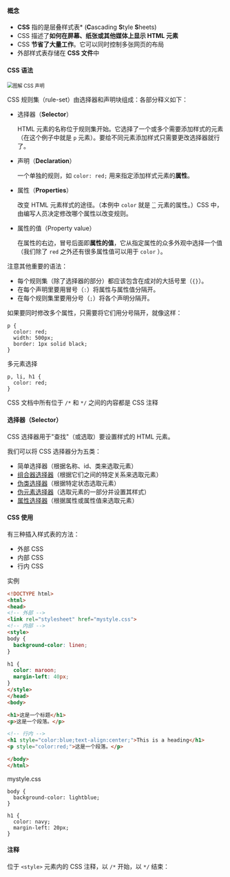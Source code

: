 #### 概念

- **CSS** 指的是层叠样式表* (**C**ascading **S**tyle **S**heets)
- CSS 描述了**如何在屏幕、纸张或其他媒体上显示 HTML 元素**
- CSS **节省了大量工作**。它可以同时控制多张网页的布局
- 外部样式表存储在 **CSS 文件**中

#### CSS 语法

<img src="https://developer.mozilla.org/en-US/docs/Learn/Getting_started_with_the_web/CSS_basics/css-declaration-small.png" alt="图解 CSS 声明" style="zoom:80%;" />

CSS 规则集（rule-set）由选择器和声明块组成：各部分释义如下：

- 选择器（**Selector**）

  HTML 元素的名称位于规则集开始。它选择了一个或多个需要添加样式的元素（在这个例子中就是 `p` 元素）。要给不同元素添加样式只需要更改选择器就行了。

- 声明（**Declaration**）

  一个单独的规则，如 `color: red;` 用来指定添加样式元素的**属性**。

- 属性（**Properties**）

  改变 HTML 元素样式的途径。（本例中 `color` 就是 [``](https://developer.mozilla.org/zh-CN/docs/Web/HTML/Element/p) 元素的属性。）CSS 中，由编写人员决定修改哪个属性以改变规则。

- 属性的值（Property value）

  在属性的右边，冒号后面即**属性的值**，它从指定属性的众多外观中选择一个值（我们除了 `red` 之外还有很多属性值可以用于 `color` ）。

注意其他重要的语法：

- 每个规则集（除了选择器的部分）都应该包含在成对的大括号里（`{}`）。
- 在每个声明里要用冒号（`:`）将属性与属性值分隔开。
- 在每个规则集里要用分号（`;`）将各个声明分隔开。

如果要同时修改多个属性，只需要将它们用分号隔开，就像这样：

```
p {
  color: red;
  width: 500px;
  border: 1px solid black;
}
```

多元素选择

```
p, li, h1 {
  color: red;
}
```



CSS 文档中所有位于 `/*` 和 `*/` 之间的内容都是 CSS 注释

#### 选择器（**Selector**）

CSS 选择器用于"查找"（或选取）要设置样式的 HTML 元素。

我们可以将 CSS 选择器分为五类：

- 简单选择器（根据名称、id、类来选取元素）
- [组合器选择器](https://www.w3schools.cn/css/css_combinators.html)（根据它们之间的特定关系来选取元素）
- [伪类选择器](https://www.w3schools.cn/css/css_pseudo_classes.html)（根据特定状态选取元素）
- [伪元素选择器](https://www.w3schools.cn/css/css_pseudo_elements.html)（选取元素的一部分并设置其样式）
- [属性选择器](https://www.w3schools.cn/css/css_attribute_selectors.html)（根据属性或属性值来选取元素）



#### CSS 使用

有三种插入样式表的方法：

- 外部 CSS
- 内部 CSS
- 行内 CSS



实例

```html
<!DOCTYPE html>
<html>
<head>
<!-- 外部 -->
<link rel="stylesheet" href="mystyle.css">
<!-- 内部 -->
<style>
body {
  background-color: linen;
}

h1 {
  color: maroon;
  margin-left: 40px;
}
</style>
</head>
<body>

<h1>这是一个标题</h1>
<p>这是一个段落。</p>

<!-- 行内 -->
<h1 style="color:blue;text-align:center;">This is a heading</h1>
<p style="color:red;">这是一个段落。</p>

</body>
</html>
```

mystyle.css

```
body {
  background-color: lightblue;
}

h1 {
  color: navy;
  margin-left: 20px;
}
```



#### 注释

位于 `<style>` 元素内的 CSS 注释，以 `/*` 开始，以 `*/` 结束：